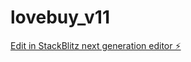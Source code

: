 # lovebuy_v11

[Edit in StackBlitz next generation editor ⚡️](https://stackblitz.com/~/github.com/davidmanubens89/lovebuy_v11)